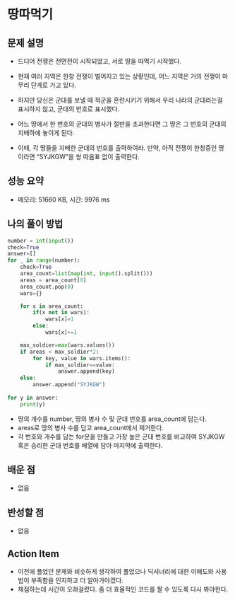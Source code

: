 # 땅따먹기

## 문제 설명

*   드디어 전쟁은 전면전이 시작되었고, 서로 땅을 따먹기 시작했다.

*   현재 여러 지역은 한창 전쟁이 벌어지고 있는 상황인데, 어느 지역은 거의 전쟁이 마무리 단계로 가고 있다.

*   하지만 당신은 군대를 보낼 때 적군을 혼란시키기 위해서 우리 나라의 군대라는걸 표시하지 않고, 군대의 번호로 표시했다.

*   어느 땅에서 한 번호의 군대의 병사가 절반을 초과한다면 그 땅은 그 번호의 군대의 지배하에 놓이게 된다.

*   이때, 각 땅들을 지배한 군대의 번호를 출력하여라. 만약, 아직 전쟁이 한창중인 땅이라면 “SYJKGW”을 쌍 따옴표 없이 출력한다.

## 성능 요약

*   메모리: 51660 KB, 시간: 9976 ms

## 나의 풀이 방법

```python
number = int(input())
check=True
answer=[]
for _ in range(number):
    check=True
    area_count=list(map(int, input().split()))
    areas = area_count[0]
    area_count.pop(0)
    wars={}

    for x in area_count:
        if(x not in wars):
            wars[x]=1
        else:
            wars[x]+=1

    max_soldier=max(wars.values())
    if areas < max_soldier*2:
        for key, value in wars.items():
            if max_soldier==value:
                answer.append(key)
    else:
        answer.append("SYJKGW")
        
for y in answer:
    print(y)
```

*   땅의 개수를 number, 땅의 병사 수 및 군대 번호를 area_count에 담는다.
*   areas로 땅의 병사 수를 담고 area_count에서 제거한다.
*   각 번호와 개수를 담는 for문을 만들고 가장 높은 군대 번호를 비교하여 SYJKGW 혹은 승리한 군대 번호를 배열에 담아 마지막에 출력한다.

## 배운 점

*   없음

## 반성할 점

*   없음

## Action Item

*   이전에 풀었던 문제와 비슷하게 생각하여 풀었으나 딕셔너리에 대한 이해도와 사용법이 부족함을 인지하고 더 알아가야겠다.
*   채점하는데 시간이 오래걸렸다. 좀 더 효율적인 코드를 짤 수 있도록 다시 봐야한다.